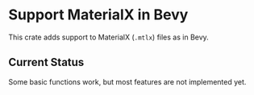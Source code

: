 # Support MaterialX in Bevy

This crate adds support to MaterialX (`.mtlx`) files as in Bevy.

## Current Status

Some basic functions work,
but most features are not implemented yet.
